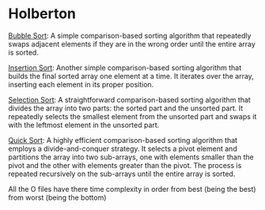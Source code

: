 # Holberton

[Bubble Sort](https://github.com/jGohan-cpu/C-Sorting_Algorithms/blob/master/0-bubble_sort.c): A simple comparison-based sorting algorithm that repeatedly swaps adjacent elements if they are in the wrong order until the entire array is sorted.

[Insertion Sort](https://github.com/jGohan-cpu/C-Sorting_Algorithms/blob/master/2-selection_sort.c): Another simple comparison-based sorting algorithm that builds the final sorted array one element at a time. It iterates over the array, inserting each element in its proper position.

[Selection Sort](https://github.com/jGohan-cpu/C-Sorting_Algorithms/blob/master/2-selection_sort.c): A straightforward comparison-based sorting algorithm that divides the array into two parts: the sorted part and the unsorted part. It repeatedly selects the smallest element from the unsorted part and swaps it with the leftmost element in the unsorted part.

[Quick Sort](https://github.com/jGohan-cpu/C-Sorting_Algorithms/blob/master/3-quick_sort.c): A highly efficient comparison-based sorting algorithm that employs a divide-and-conquer strategy. It selects a pivot element and partitions the array into two sub-arrays, one with elements smaller than the pivot and the other with elements greater than the pivot. The process is repeated recursively on the sub-arrays until the entire array is sorted.

All the O files have there time complexity in order from best (being the best) from worst (being the bottom)
